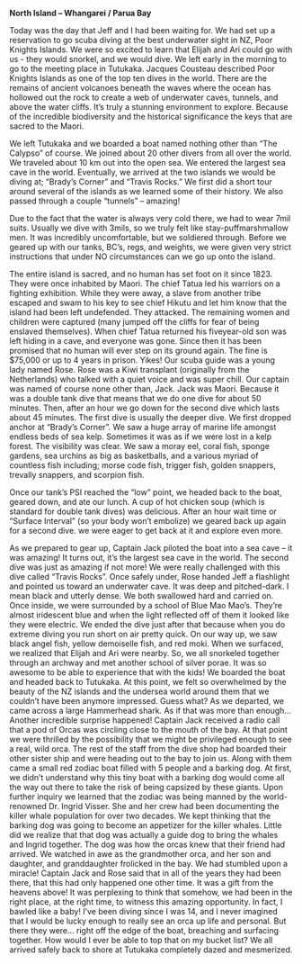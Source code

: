 **North Island – Whangarei / Parua Bay**

Today was the day that Jeff and I had been waiting for. We had set
up a reservation to go scuba diving at the best underwater sight in NZ,
Poor Knights Islands. We were so excited to learn that Elijah and Ari
could go with us - they would snorkel, and we would dive. We left early
in the morning to go to the meeting place in Tutukaka. Jacques
Cousteau described Poor Knights Islands as one of the top ten dives in
the world. There are the remains of ancient volcanoes beneath the
waves where the ocean has hollowed out the rock to create a web of
underwater caves, tunnels, and above the water cliffs. It’s truly a
stunning environment to explore. Because of the incredible biodiversity and the historical significance the keys that are sacred to the
Maori.

We left Tutukaka and we boarded a boat named nothing other than
“The Calypso” of course. We joined about 20 other divers from all over
the world. We traveled about 10 km out into the open sea. We
entered the largest sea cave in the world. Eventually, we arrived at
the two islands we would be diving at; “Brady’s Corner” and “Travis
Rocks.” We first did a short tour around several of the islands as we learned some of their history. We also passed through a couple
“tunnels” – amazing!

Due to the fact that the water is always very cold there, we had to
wear 7mil suits. Usually we dive with 3mils, so we truly felt like stay-puffmarshmallow men. It was incredibly uncomfortable, but we soldiered
through. Before we geared up with our tanks, BC’s, regs, and weights,
we were given very strict instructions that under NO circumstances can
we go up onto the island.

The entire island is sacred, and no human has set foot on it since 1823.
They were once inhabited by Maori. The chief Tatua led his warriors on
a fighting exhibition. While they were away, a slave from another tribe
escaped and swam to his key to see chief Hikutu and let him know that
the island had been left undefended. They attacked. The remaining
women and children were captured (many jumped off the cliffs for
fear of being enslaved themselves). When chief Tatua returned his fiveyear-old son was left hiding in a cave, and everyone was gone. Since
then it has been promised that no human will ever step on its ground
again. The fine is $75,000 or up to 4 years in prison. Yikes!
Our scuba guide was a young lady named Rose. Rose was a Kiwi
transplant (originally from the Netherlands) who talked with a quiet
voice and was super chill. Our captain was named of course none
other than, Jack. Jack was Maori. Because it was a double tank dive
that means that we do one dive for about 50 minutes. Then, after an
hour we go down for the second dive which lasts about 45 minutes.
The first dive is usually the deeper dive. We first dropped anchor at
“Brady’s Corner”. We saw a huge array of marine life amongst endless
beds of sea kelp. Sometimes it was as if we were lost in a kelp forest.
The visibility was clear. We saw a moray eel, coral fish, sponge
gardens, sea urchins as big as basketballs, and a various myriad of
countless fish including; morse code fish, trigger fish, golden snappers,
trevally snappers, and scorpion fish. 

Once our tank’s PSI reached the “low” point, we headed back to the
boat, geared down, and ate our lunch. A cup of hot chicken soup
(which is standard for double tank dives) was delicious. After an hour
wait time or “Surface Interval” (so your body won’t embolize) we
geared back up again for a second dive. we were eager to get back
at it and explore even more.

As we prepared to gear up, Captain Jack piloted the boat into a sea
cave – it was amazing! It turns out, it’s the largest sea cave in the world.
The second dive was just as amazing if not more! We were really
challenged with this dive called “Travis Rocks”. Once safely under,
Rose handed Jeff a flashlight and pointed us toward an underwater
cave. It was deep and pitched-dark. I mean black and utterly dense.
We both swallowed hard and carried on. Once inside, we were
surrounded by a school of Blue Mao Mao’s. They’re almost iridescent
blue and when the light reflected off of them it looked like they were
electric. We ended the dive just after that because when you do
extreme diving you run short on air pretty quick. On our way up, we
saw black angel fish, yellow demoiselle fish, and red moki. When we
surfaced, we realized that Elijah and Ari were nearby. So, we all
snorkeled together through an archway and met another school of
silver porae. It was so awesome to be able to experience that with the
kids! We boarded the boat and headed back to Tutukaka.
At this point, we felt so overwhelmed by the beauty of the NZ islands
and the undersea world around them that we couldn’t have been
anymore impressed. Guess what? As we departed, we came across
a large Hammerhead shark. As if that was more than enough…
Another incredible surprise happened! Captain Jack received a radio
call that a pod of Orcas was circling close to the mouth of the bay. At
that point we were thrilled by the possibility that we might be privileged
enough to see a real, wild orca. The rest of the staff from the dive shop
had boarded their other sister ship and were heading out to the bay
to join us. Along with them came a small red zodiac boat filled with 5
people and a barking dog. At first, we didn’t understand why this tiny boat with a barking dog would come all the way out there to take the
risk of being capsized by these giants. Upon further inquiry we learned
that the zodiac was being manned by the world-renowned Dr. Ingrid
Visser. She and her crew had been documenting the killer whale
population for over two decades. We kept thinking that the barking
dog was going to become an appetizer for the killer whales. Little did
we realize that that dog was actually a guide dog to bring the whales
and Ingrid together. The dog was how the orcas knew that their friend
had arrived. We watched in awe as the grandmother orca, and her
son and daughter, and granddaughter frolicked in the bay. We had
stumbled upon a miracle! Captain Jack and Rose said that in all of
the years they had been there, that this had only happened one other
time. It was a gift from the heavens above! It was perplexing to think
that somehow, we had been in the right place, at the right time, to
witness this amazing opportunity. In fact, I bawled like a baby! I’ve
been diving since I was 14, and I never imagined that I would be lucky
enough to really see an orca up life and personal. But there they
were… right off the edge of the boat, breaching and surfacing
together. How would I ever be able to top that on my bucket list? We
all arrived safely back to shore at Tutukaka completely dazed and
mesmerized.
